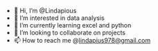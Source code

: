 - 👋 Hi, I’m @Lindapious
- 👀 I’m interested in data analysis
- 🌱 I’m currently learning excel and python 
- 💞️ I’m looking to collaborate on projects 
- 📫 How to reach me @lindapius978@gmail.com

<!---
Lindapious/Lindapious is a ✨ special ✨ repository because its `README.md` (this file) appears on your GitHub profile.
You can click the Preview link to take a look at your changes.
--->
